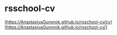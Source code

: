 # rsschool-cv
[https://AnastasiyaGuronok.github.io/rsschool-cv/cv]
[https://AnastasiyaGuronok.github.io/rsschool-cv/]